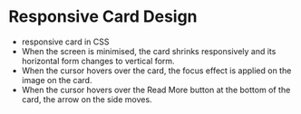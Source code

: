 # Responsive Card Design
* responsive card in CSS
* When the screen is minimised, the card shrinks responsively and its horizontal form changes to vertical form.
* When the cursor hovers over the card, the focus effect is applied on the image on the card.
* When the cursor hovers over the Read More button at the bottom of the card, the arrow on the side moves.
